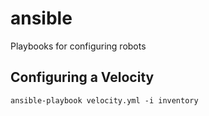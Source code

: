 # ansible
Playbooks for configuring robots

## Configuring a Velocity
```
ansible-playbook velocity.yml -i inventory
```
